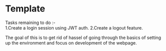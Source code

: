 # Template
Tasks remaining to do :- <br>
1.Create a login session using JWT auth.
2.Create a logout feature.

The goal of this is to get rid of hassel of going through the basics of setting up the environment and focus on development of the webpage.
